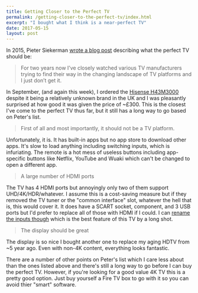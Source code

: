 ```yaml
---
title: Getting Closer to the Perfect TV
permalink: /getting-closer-to-the-perfect-tv/index.html
excerpt: "I bought what I think is a near-perfect TV"
date: 2017-05-15
layout: post
---
```


In 2015, Pieter Siekerman [wrote a blog post](http://technology.siekerman.nl/post/133644449664/the-perfect-tv) describing what the perfect TV should be:

> For two years now I’ve closely watched various TV manufacturers trying to find their way in the changing landscape of TV platforms and I just don’t get it. 

In September, (and again this week), I ordered the [Hisense H43M3000](https://hisense.co.uk/electronics/tvs/m3000/43) despite it being a relatively unknown brand in the UK and I was pleasantly surprised at how good it was given the price of ~£300. This is the closest I've come to the perfect TV thus far, but it still has a long way to go based on Peter's list.

> First of all and most importantly, it should not be a TV platform.

Unfortunately, it is. It has built-in apps but no app store to download other apps. It's slow to load anything including switching inputs, which is infuriating. The remote is a hot mess of useless buttons including app-specific buttons like Netflix, YouTube and Wuaki which can't be changed to open a different app.

> A large number of HDMI ports

The TV has 4 HDMI ports but annoyingly only two of them support UHD/4K/HDR/whatever. I assume this is a cost-saving measure but if they removed the TV tuner or the "common interface" slot, whatever the hell that is, this would cover it. It does have a SCART socket, component, and 3 USB ports but I'd prefer to replace all of those with HDMI if I could. I can [rename the inputs though](https://hellsite.rknight.me/863400075338371072) which is the best feature of this TV by a long shot.

> The display should be great

The display is so nice I bought another one to replace my aging HDTV from ~5 year ago. Even with non-4K content, everything looks fantastic.

There are a number of other points on Peter's list which I care less about than the ones listed above and there's still a long way to go before I can buy the perfect TV. However, if you're looking for a good value 4K TV this is a pretty good option. Just buy yourself a Fire TV box to go with it so you can avoid thier "smart" software.